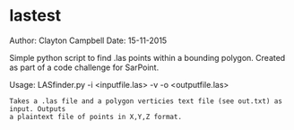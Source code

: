 # lastest

Author: Clayton Campbell
Date: 15-11-2015

Simple python script to find .las points within a bounding polygon.
Created as part of a code challenge for SarPoint.

Usage:
    LASfinder.py -i <inputfile.las> -v <boundingVericiesFile> -o <outputfile.las>
    
    Takes a .las file and a polygon verticies text file (see out.txt) as input. Outputs
    a plaintext file of points in X,Y,Z format.

